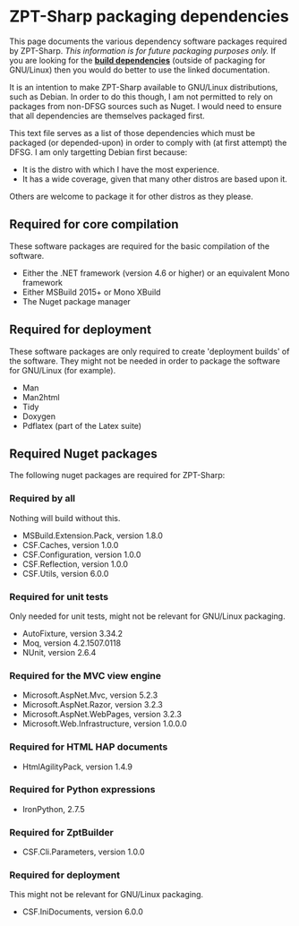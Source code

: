 # ZPT-Sharp packaging dependencies
This page documents the various dependency software packages required by ZPT-Sharp.
*This information is for future packaging purposes only.*
If you are looking for the **[build dependencies]** (outside of packaging for GNU/Linux) then you would do better to use the linked documentation.

[build dependencies]: https://github.com/csf-dev/ZPT-Sharp/blob/master/BUILDING.md

It is an intention to make ZPT-Sharp available to GNU/Linux distributions, such as Debian.
In order to do this though, I am not permitted to rely on packages from non-DFSG sources such as Nuget.
I would need to ensure that all dependencies are themselves packaged first.

This text file serves as a list of those dependencies which must be packaged (or depended-upon) in order to comply with (at first attempt) the DFSG.
I am only targetting Debian first because:
* It is the distro with which I have the most experience.
* It has a wide coverage, given that many other distros are based upon it.

Others are welcome to package it for other distros as they please.

## Required for core compilation
These software packages are required for the basic compilation of the software.
* Either the .NET framework (version 4.6 or higher) or an equivalent Mono framework
* Either MSBuild 2015+ or Mono XBuild
* The Nuget package manager

## Required for deployment
These software packages are only required to create 'deployment builds' of the software.
They might not be needed in order to package the software for GNU/Linux (for example).
* Man
* Man2html
* Tidy
* Doxygen
* Pdflatex (part of the Latex suite)

## Required Nuget packages
The following nuget packages are required for ZPT-Sharp:

### Required by all
Nothing will build without this.
* MSBuild.Extension.Pack, version 1.8.0
* CSF.Caches, version 1.0.0
* CSF.Configuration, version 1.0.0
* CSF.Reflection, version 1.0.0
* CSF.Utils, version 6.0.0

### Required for unit tests
Only needed for unit tests, might not be relevant for GNU/Linux packaging.
* AutoFixture, version 3.34.2
* Moq, version 4.2.1507.0118
* NUnit, version 2.6.4

### Required for the MVC view engine
* Microsoft.AspNet.Mvc, version 5.2.3
* Microsoft.AspNet.Razor, version 3.2.3
* Microsoft.AspNet.WebPages, version 3.2.3
* Microsoft.Web.Infrastructure, version 1.0.0.0

### Required for HTML HAP documents
* HtmlAgilityPack, version 1.4.9

### Required for Python expressions
* IronPython, 2.7.5

### Required for ZptBuilder
* CSF.Cli.Parameters, version 1.0.0

### Required for deployment
This might not be relevant for GNU/Linux packaging.
* CSF.IniDocuments, version 6.0.0